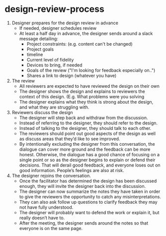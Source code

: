 # design-review-process

1. Designer prepares for the design review in advance
   * If needed, designer schedules review
   * At least a half day in advance, the designer sends around a slack message detailing:
     * Project constraints: \(e.g. content can't be changed\)
     * Project goals
     * timeline
     * Current level of fidelity
     * Devices to bring, if needed
     * Goals of the review \("I'm looking for feedback especially on.."\)
     * Shares a link to design \(whatever you have\)
2. The review
   * All reviewers are expected to have reviewed the design on their own
   * The designer shows the design and explains to reviewers the context of this design. \(E.g. What problems were you solving
   * The designer explains what they think is strong about the design, and what they are struggling with.
3. Reviewers discuss the design
   * The designer will step back and withdraw from the discussion.
   * Instead of referring to the designer, they should refer to the design.
   * Instead of talking to the designer, they should talk to each other.
   * The reviewers should point out good aspects of the design as well as discuss areas that they’d like to see improved.
   * By intentionally excluding the designer from this conversation, the dialogue can cover more ground and the feedback can be more honest. Otherwise, the dialogue has a good chance of focusing on a single point or so as the designer begins to explain or defend their decisions. That will derail good feedback, and everyone loses out on good information. People’s feelings are also at risk.
4. The designer rejoins the conversation.
   * Once the facilitator has determined the design has been discussed enough, they will invite the designer back into the discussion.
   * The designer can now summarize the notes they have taken in order to give the reviewers the opportunity to catch any misinterpretations.
   * They can also ask follow up questions to clarify feedback they may not have fully understood.
   * The designer will probably want to defend the work or explain it, but really doesn’t have to.
   * After the meeting, the designer sends around the notes so that everyone is on the same page.

